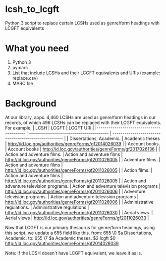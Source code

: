 # lcsh_to_lcgft
Python 3 script to replace certain LCSHs used as genre/form headings with LCGFT equivalents

# What you need
1. Python 3
2. pymarc
3. List that include LCSHs and their LCGFT equivalents and URIs (example: replace.csv)
4. MARC file

# Background
At our library, appx. 4,460 LCSHs are used as genre/form headings in our records, of which 496 LCSHs can be replaced with their LCGFT equivalents. For example,
| LCSH                                      | LCGFT                                    | LCGFT URI                                             |
|------------------------------------------ | ---------------------------------------- | ----------------------------------------------------- |
| Dissertations, Academic.                  | Academic theses                          | http://id.loc.gov/authorities/genreForms/gf2014026039 |
| Account books.                            | Account books                            | http://id.loc.gov/authorities/genreForms/gf2017026136 |
| Action and adventure films.               | Action and adventure films               | http://id.loc.gov/authorities/genreForms/gf2011026005 |
| Adventure films.                          | Action and adventure films               | http://id.loc.gov/authorities/genreForms/gf2011026005 |
| Action films.                             | Action and adventure films               | http://id.loc.gov/authorities/genreForms/gf2011026005 |
| Action and adventure television programs. | Action and adventure television programs | http://id.loc.gov/authorities/genreForms/gf2011026006 |
| Adventure television programs.            | Action and adventure television programs | http://id.loc.gov/authorities/genreForms/gf2011026006 |
| Administrative regulations.               | Administrative regulations               | http://id.loc.gov/authorities/genreForms/gf2011026030 |
| Aerial views.                             | Aerial views                             | http://id.loc.gov/authorities/genreForms/gf2011026033 |

Now that LCGFT is our primary thesaurus for genre/form headings, using this script, we update a 655 field like this.
from:  655  \0 $a Dissertations, Academic.
to:    655  \7 $a Academic theses. $2 lcgft $0 http://id.loc.gov/authorities/genreForms/gf2014026039

Note: If the LCSH doesn't have LCGFT equivalent, we leave it as is.
